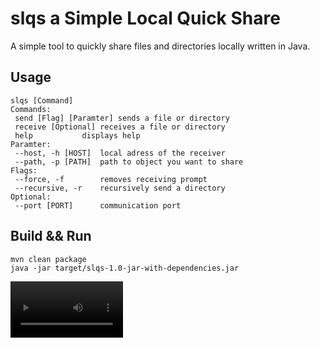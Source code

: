 # slqs a Simple Local Quick Share
A simple tool to quickly share files and directories locally written in Java.

## Usage 
```
slqs [Command]
Commands:
 send [Flag] [Paramter]	sends a file or directory
 receive [Optional]	receives a file or directory
 help			displays help 
Paramter:
 --host, -h [HOST]	local adress of the receiver
 --path, -p [PATH]	path to object you want to share
Flags: 
 --force, -f		removes receiving prompt
 --recursive, -r	recursively send a directory
Optional:
 --port [PORT]		communication port
```

## Build && Run
```
mvn clean package
java -jar target/slqs-1.0-jar-with-dependencies.jar
```

<video src='https://github.com/user-attachments/assets/84411fb3-9e64-435f-ae58-602d087b0544' width=180/>
